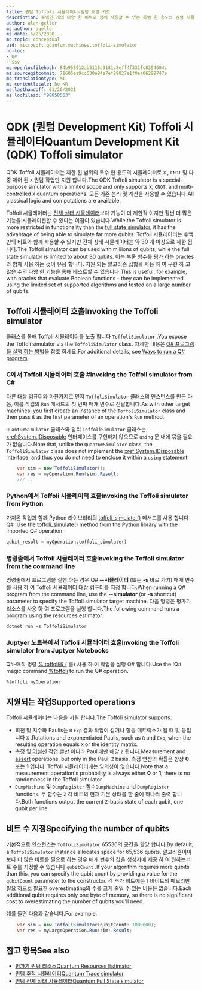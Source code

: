 ```yaml
---
title: 퀀텀 Toffoli 시뮬레이터-퀀텀 개발 키트
description: 수백만 개의 다양 한 비트와 함께 사용할 수 있는 특별 한 용도의 퀀텀 시뮬레이터 인 Microsoft QDK Toffoli 시뮬레이터에 대해 알아봅니다.
author: alan-geller
ms.author: ageller
ms.date: 6/25/2020
ms.topic: conceptual
uid: microsoft.quantum.machines.toffoli-simulator
no-loc:
- Q#
- $$v
ms.openlocfilehash: 84b958912ab5116a3181c8eff4f331fc8394604c
ms.sourcegitcommit: 71605ea9cc630e84e7ef29027e1f0ea06299747e
ms.translationtype: MT
ms.contentlocale: ko-KR
ms.lasthandoff: 01/26/2021
ms.locfileid: "98858563"
---
```

# <a name="quantum-development-kit-qdk-toffoli-simulator"></a><span data-ttu-id="6b76f-103">QDK (퀀텀 Development Kit) Toffoli 시뮬레이터</span><span class="sxs-lookup"><span data-stu-id="6b76f-103">Quantum Development Kit (QDK) Toffoli simulator</span></span>

<span data-ttu-id="6b76f-104">QDK Toffoli 시뮬레이터는 제한 된 범위의 특수 한 용도의 시뮬레이터로 `X` , `CNOT` 및 다중 제어 된 `X` 퀀텀 작업만 지원 합니다.</span><span class="sxs-lookup"><span data-stu-id="6b76f-104">The QDK Toffoli simulator is a special-purpose simulator with a limited scope and only supports `X`, `CNOT`, and multi-controlled `X` quantum operations.</span></span> <span data-ttu-id="6b76f-105">모든 기존 논리 및 계산을 사용할 수 있습니다.</span><span class="sxs-lookup"><span data-stu-id="6b76f-105">All classical logic and computations are available.</span></span>

<span data-ttu-id="6b76f-106">Toffoli 시뮬레이터는 [전체 상태 시뮬레이터](xref:microsoft.quantum.machines.full-state-simulator)보다 기능이 더 제한적 이지만 훨씬 더 많은 기능을 시뮬레이션할 수 있다는 이점이 있습니다.</span><span class="sxs-lookup"><span data-stu-id="6b76f-106">While the Toffoli simulator is more restricted in functionality than the [full state simulator](xref:microsoft.quantum.machines.full-state-simulator), it has the advantage of being able to simulate far more qubits.</span></span> <span data-ttu-id="6b76f-107">Toffoli 시뮬레이터는 수백만의 비트와 함께 사용할 수 있지만 전체 상태 시뮬레이터는 약 30 개 이상으로 제한 됩니다.</span><span class="sxs-lookup"><span data-stu-id="6b76f-107">The Toffoli simulator can be used with millions of qubits, while the full state simulator is limited to about 30 qubits.</span></span> <span data-ttu-id="6b76f-108">이는 부울 함수를 평가 하는 oracles와 함께 사용 하는 것이 유용 합니다. 지원 되는 알고리즘 집합을 사용 하 여 구현 하 고 많은 수의 다양 한 기능을 통해 테스트할 수 있습니다.</span><span class="sxs-lookup"><span data-stu-id="6b76f-108">This is useful, for example, with oracles that evaluate Boolean functions - they can be implemented using the limited set of supported algorithms and tested on a large number of qubits.</span></span>

## <a name="invoking-the-toffoli-simulator"></a><span data-ttu-id="6b76f-109">Toffoli 시뮬레이터 호출</span><span class="sxs-lookup"><span data-stu-id="6b76f-109">Invoking the Toffoli simulator</span></span>

<span data-ttu-id="6b76f-110">클래스를 통해 Toffoli 시뮬레이터를 노출 합니다 `ToffoliSimulator` .</span><span class="sxs-lookup"><span data-stu-id="6b76f-110">You expose the Toffoli simulator via the `ToffoliSimulator` class.</span></span> <span data-ttu-id="6b76f-111">자세한 내용은 [ Q# 프로그램을 실행 하는 방법](xref:microsoft.quantum.guide.host-programs)을 참조 하세요.</span><span class="sxs-lookup"><span data-stu-id="6b76f-111">For additional details, see [Ways to run a Q# program](xref:microsoft.quantum.guide.host-programs).</span></span>

### <a name="invoking-the-toffoli-simulator-from-c"></a><span data-ttu-id="6b76f-112">C에서 Toffoli 시뮬레이터 호출 #</span><span class="sxs-lookup"><span data-stu-id="6b76f-112">Invoking the Toffoli simulator from C#</span></span>

<span data-ttu-id="6b76f-113">다른 대상 컴퓨터와 마찬가지로 먼저 `ToffoliSimulator` 클래스의 인스턴스를 만든 다음, 이를 작업의 `Run` 메서드의 첫 번째 매개 변수로 전달합니다.</span><span class="sxs-lookup"><span data-stu-id="6b76f-113">As with other target machines, you first create an instance of the `ToffoliSimulator` class and then pass it as the first parameter of an operation's `Run` method.</span></span>

<span data-ttu-id="6b76f-114">`QuantumSimulator` 클래스와 달리 `ToffoliSimulator` 클래스는 <xref:System.IDisposable> 인터페이스를 구현하지 않으므로 `using` 문 내에 묶을 필요가 없습니다.</span><span class="sxs-lookup"><span data-stu-id="6b76f-114">Note that, unlike the `QuantumSimulator` class, the `ToffoliSimulator` class does not implement the <xref:System.IDisposable> interface, and thus you do not need to enclose it within a `using` statement.</span></span>

```csharp
    var sim = new ToffoliSimulator();
    var res = myOperation.Run(sim).Result;
    ///...
```

### <a name="invoking-the-toffoli-simulator-from-python"></a><span data-ttu-id="6b76f-115">Python에서 Toffoli 시뮬레이터 호출</span><span class="sxs-lookup"><span data-stu-id="6b76f-115">Invoking the Toffoli simulator from Python</span></span>

<span data-ttu-id="6b76f-116">가져온 작업과 함께 Python 라이브러리의 [toffoli_simulate ()](https://docs.microsoft.com/python/qsharp-core/qsharp.loader.qsharpcallable) 메서드를 사용 합니다 Q# .</span><span class="sxs-lookup"><span data-stu-id="6b76f-116">Use the [toffoli_simulate()](https://docs.microsoft.com/python/qsharp-core/qsharp.loader.qsharpcallable) method from the Python library with the imported Q# operation:</span></span>

```python
qubit_result = myOperation.toffoli_simulate()
```

### <a name="invoking-the-toffoli-simulator-from-the-command-line"></a><span data-ttu-id="6b76f-117">명령줄에서 Toffoli 시뮬레이터 호출</span><span class="sxs-lookup"><span data-stu-id="6b76f-117">Invoking the Toffoli simulator from the command line</span></span>

<span data-ttu-id="6b76f-118">명령줄에서 프로그램을 실행 하는 경우 Q# **--시뮬레이터** (또는 **-s** 바로 가기) 매개 변수를 사용 하 여 Toffoli 시뮬레이터 대상 컴퓨터를 지정 합니다.</span><span class="sxs-lookup"><span data-stu-id="6b76f-118">When running a Q# program from the command line, use the **--simulator** (or **-s** shortcut) parameter to specify the Toffoli simulator target machine.</span></span> <span data-ttu-id="6b76f-119">다음 명령은 평가기 리소스를 사용 하 여 프로그램을 실행 합니다.</span><span class="sxs-lookup"><span data-stu-id="6b76f-119">The following command runs a program using the resources estimator:</span></span> 

```dotnetcli
dotnet run -s ToffoliSimulator
```

### <a name="invoking-the-toffoli-simulator-from-juptyer-notebooks"></a><span data-ttu-id="6b76f-120">Juptyer 노트북에서 Toffoli 시뮬레이터 호출</span><span class="sxs-lookup"><span data-stu-id="6b76f-120">Invoking the Toffoli simulator from Juptyer Notebooks</span></span>

<span data-ttu-id="6b76f-121">Q#-매직 명령 [% toffoli을 (](xref:microsoft.quantum.iqsharp.magic-ref.toffoli) 를) 사용 하 여 작업을 실행 Q# 합니다.</span><span class="sxs-lookup"><span data-stu-id="6b76f-121">Use the IQ# magic command [%toffoli](xref:microsoft.quantum.iqsharp.magic-ref.toffoli) to run the Q# operation.</span></span>

```
%toffoli myOperation
```

## <a name="supported-operations"></a><span data-ttu-id="6b76f-122">지원되는 작업</span><span class="sxs-lookup"><span data-stu-id="6b76f-122">Supported operations</span></span>

<span data-ttu-id="6b76f-123">Toffoli 시뮬레이터는 다음을 지원 합니다.</span><span class="sxs-lookup"><span data-stu-id="6b76f-123">The Toffoli simulator supports:</span></span>

* <span data-ttu-id="6b76f-124">회전 및 지수화 Paulis는 `R` `Exp` 결과 작업이 같거나 항등 매트릭스가 될 때 및 등입니다 `X` .</span><span class="sxs-lookup"><span data-stu-id="6b76f-124">Rotations and exponentiated Paulis, such as `R` and `Exp`, when the resulting operation equals `X` or the identity matrix.</span></span>
* <span data-ttu-id="6b76f-125">측정 및 [어설션](xref:Microsoft.Quantum.Diagnostics.AssertMeasurement) 작업 뿐만 아니라 Pauli에만 해당 `Z` 됩니다.</span><span class="sxs-lookup"><span data-stu-id="6b76f-125">Measurement and [assert](xref:Microsoft.Quantum.Diagnostics.AssertMeasurement) operations, but only in the Pauli `Z` basis.</span></span> <span data-ttu-id="6b76f-126">측정 연산의 확률은 항상 **0** 또는 **1** 입니다. Toffoli 시뮬레이터에는 임의성이 없습니다.</span><span class="sxs-lookup"><span data-stu-id="6b76f-126">Note that a measurement operation's probability is always either **0** or **1**; there is no randomness in the Toffoli simulator.</span></span>
* <span data-ttu-id="6b76f-127">`DumpMachine` 및 `DumpRegister` 함수</span><span class="sxs-lookup"><span data-stu-id="6b76f-127">`DumpMachine` and `DumpRegister` functions.</span></span>
<span data-ttu-id="6b76f-128">두 함수는 `Z` 각 비트의 현재 기본 상태를 한 줄에 하나씩 출력 합니다.</span><span class="sxs-lookup"><span data-stu-id="6b76f-128">Both functions output the current `Z`-basis state of each qubit, one qubit per line.</span></span>

## <a name="specifying-the-number-of-qubits"></a><span data-ttu-id="6b76f-129">비트 수 지정</span><span class="sxs-lookup"><span data-stu-id="6b76f-129">Specifying the number of qubits</span></span>

<span data-ttu-id="6b76f-130">기본적으로 인스턴스는 `ToffoliSimulator` 65536의 공간을 할당 합니다.</span><span class="sxs-lookup"><span data-stu-id="6b76f-130">By default, a `ToffoliSimulator` instance allocates space for 65,536 qubits.</span></span>
<span data-ttu-id="6b76f-131">알고리즘이이 보다 더 많은 비트를 필요로 하는 경우 매개 변수의 값을 생성자에 제공 하 여 원하는 비트 수를 지정할 수 있습니다 `qubitCount` .</span><span class="sxs-lookup"><span data-stu-id="6b76f-131">If your algorithm requires more qubits than this, you can specify the qubit count by providing a value for the `qubitCount` parameter to the constructor.</span></span>
<span data-ttu-id="6b76f-132">각 추가 비트에는 1 바이트의 메모리만 필요 하므로 필요한 overestimating의 수를 크게 줄일 수 있는 비용은 없습니다.</span><span class="sxs-lookup"><span data-stu-id="6b76f-132">Each additional qubit requires only one byte of memory, so there is no significant cost to overestimating the number of qubits you'll need.</span></span>

<span data-ttu-id="6b76f-133">예를 들면 다음과 같습니다.</span><span class="sxs-lookup"><span data-stu-id="6b76f-133">For example:</span></span>

```csharp
    var sim = new ToffoliSimulator(qubitCount: 1000000);
    var res = myLargeOperation.Run(sim).Result;
```

## <a name="see-also"></a><span data-ttu-id="6b76f-134">참고 항목</span><span class="sxs-lookup"><span data-stu-id="6b76f-134">See also</span></span>

- [<span data-ttu-id="6b76f-135">평가기 퀀텀 리소스</span><span class="sxs-lookup"><span data-stu-id="6b76f-135">Quantum Resources Estimator</span></span>](xref:microsoft.quantum.machines.resources-estimator)
- [<span data-ttu-id="6b76f-136">퀀텀 추적 시뮬레이터</span><span class="sxs-lookup"><span data-stu-id="6b76f-136">Quantum Trace simulator</span></span>](xref:microsoft.quantum.machines.qc-trace-simulator.intro)
- [<span data-ttu-id="6b76f-137">퀀텀 전체 상태 시뮬레이터</span><span class="sxs-lookup"><span data-stu-id="6b76f-137">Quantum Full State simulator</span></span>](xref:microsoft.quantum.machines.full-state-simulator) 